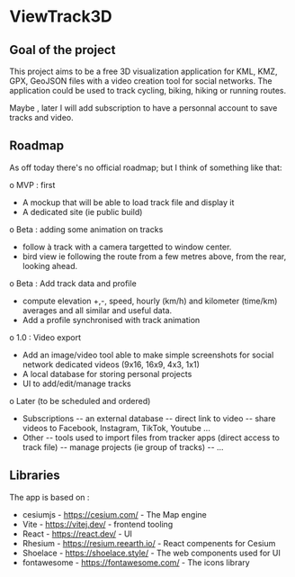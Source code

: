 # ViewTrack3D

## Goal of the project 

This project aims to be a free 3D visualization application for KML, KMZ, GPX, GeoJSON files with a video creation tool for social networks.
The application could be used to track cycling, biking, hiking or running routes.

Maybe , later I will add subscription to have a personnal account to save tracks and video. 

## Roadmap

As off today there's no official roadmap;
 but I think of something like that:

o MVP : first
- A mockup that will be able to load track file and display it
- A dedicated site (ie public build)

o Beta : adding some animation on tracks

- follow à track with a camera targetted to window center.
- bird view ie following the route from a few metres above, from the rear, looking ahead.

o Beta : Add track data and profile

- compute elevation +,-, speed, 
hourly (km/h) and kilometer (time/km) averages and all similar and useful data.
- Add a profile synchronised with track animation

o 1.0 : Video export

- Add an image/video tool able to make simple screenshots for social network dedicated videos (9x16, 16x9, 4x3, 1x1)
- A local database for storing personal projects
- UI to add/edit/manage tracks

o Later (to be scheduled and ordered)

- Subscriptions 
-- an external database
-- direct link to video
-- share videos to Facebook, Instagram, TikTok, Youtube ...
- Other
-- tools used to import files from tracker apps (direct access to track file) 
-- manage projects (ie group of tracks)
-- ...

## Libraries

The app is based on :

* cesiumjs - https://cesium.com/ - The Map engine
* Vite -  https://vitej.dev/ - frontend tooling
* React - https://react.dev/ - UI
* Rhesium - https://resium.reearth.io/ - React compenents for Cesium
* Shoelace - https://shoelace.style/ - The web components used for UI
* fontawesome - https://fontawesome.com/ - The icons library


